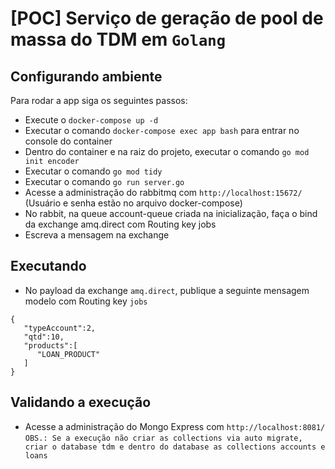 # [POC] Serviço de geração de pool de massa do TDM em `Golang`

## Configurando ambiente

Para rodar a app siga os seguintes passos:

* Execute o `docker-compose up -d`
* Executar o comando `docker-compose exec app bash` para entrar no console do container
* Dentro do container e na raiz do projeto, executar o comando `go mod init encoder`
* Executar o comando `go mod tidy`
* Executar o comando `go run server.go`
* Acesse a administração do rabbitmq com `http://localhost:15672/` (Usuário e senha estão no arquivo docker-compose)
* No rabbit, na queue account-queue criada na inicialização, faça o bind da exchange amq.direct com Routing key jobs
* Escreva a mensagem na exchange

## Executando

* No payload da exchange `amq.direct`, publique a seguinte mensagem modelo com Routing key `jobs`
```
{
   "typeAccount":2,
   "qtd":10,
   "products":[
      "LOAN_PRODUCT"
   ]
}
```

## Validando a execução

* Acesse a administração do Mongo Express com `http://localhost:8081/`
`OBS.: Se a execução não criar as collections via auto migrate, criar o database tdm e dentro do database as collections accounts e loans` 
